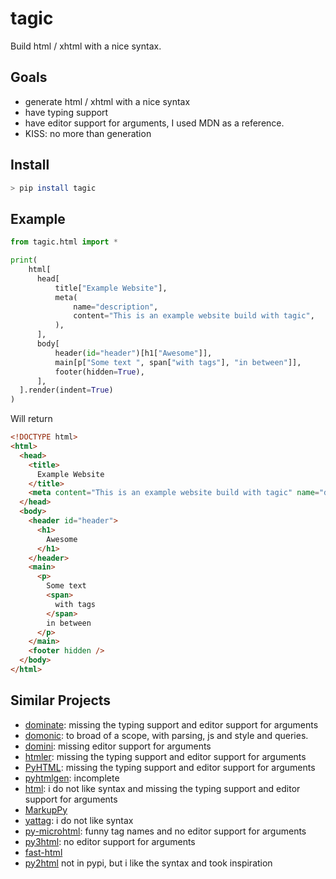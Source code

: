 # tagic

Build html / xhtml with a nice syntax.

## Goals

- generate html / xhtml with a nice syntax
- have typing support
- have editor support for arguments, I used MDN as a reference.
- KISS: no more than generation

## Install

```sh
> pip install tagic
```

## Example

```py
from tagic.html import *

print(
    html[
      head[
          title["Example Website"],
          meta(
              name="description",
              content="This is an example website build with tagic",
          ),
      ],
      body[
          header(id="header")[h1["Awesome"]],
          main[p["Some text ", span["with tags"], "in between"]],
          footer(hidden=True),
      ],
  ].render(indent=True)
)
```

Will return

```html
<!DOCTYPE html>
<html>
  <head>
    <title>
      Example Website
    </title>
    <meta content="This is an example website build with tagic" name="description" />
  </head>
  <body>
    <header id="header">
      <h1>
        Awesome
      </h1>
    </header>
    <main>
      <p>
        Some text
        <span>
          with tags
        </span>
        in between
      </p>
    </main>
    <footer hidden />
  </body>
</html>
```

## Similar Projects

- [dominate](https://github.com/Knio/dominate): missing the typing support and editor support for arguments
- [domonic](https://github.com/byteface/domonic): to broad of a scope, with parsing, js and style and queries.
- [domini](https://gitlab.com/deepadmax/domini): missing editor support for arguments
- [htmler](https://github.com/ashep/htmler): missing the typing support and editor support for arguments
- [PyHTML](https://github.com/cenkalti/pyhtml): missing the typing support and editor support for arguments
- [pyhtmlgen](https://github.com/danvran/pyhtmlgen): incomplete
- [html](https://pypi.org/project/html/): i do not like syntax and missing the typing support and editor support for arguments
- [MarkupPy](https://github.com/tylerbakke/MarkupPy)
- [yattag](https://www.yattag.org/): i do not like syntax
- [py-microhtml](https://github.com/elonen/py_microhtml): funny tag names and no editor support for arguments
- [py3html](https://github.com/ozcanyarimdunya/py3html): no editor support for arguments
- [fast-html](https://github.com/pcarbonn/fast_html)
- [py2html](https://github.com/am230/py2html) not in pypi, but i like the syntax and took inspiration
